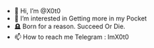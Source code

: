 - 👋 Hi, I’m @X0t0
- 👀 I’m interested in Getting more in my Pocket 
- 🪦 Born for a reason. Succeed Or Die.
- 📫 How to reach me Telegram : ImX0t0

<!---
X0t0/X0t0 is a ✨ special ✨ repository because its `README.md` (this file) appears on your GitHub profile.
You can click the Preview link to take a look at your changes.
--->
